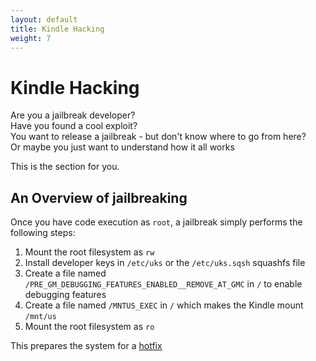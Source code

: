 ```yaml
---
layout: default
title: Kindle Hacking
weight: 7
---
```


# Kindle Hacking
Are you a jailbreak developer?  
Have you found a cool exploit?  
You want to release a jailbreak - but don't know where to go from here?  
Or maybe you just want to understand how it all works


This is the section for you.

## An Overview of jailbreaking
Once you have code execution as `root`, a jailbreak simply performs the following steps:
1. Mount the root filesystem as `rw`
2. Install developer keys in `/etc/uks` or the `/etc/uks.sqsh` squashfs file
3. Create a file named `/PRE_GM_DEBUGGING_FEATURES_ENABLED__REMOVE_AT_GMC` in `/` to enable debugging features
4. Create a file named `/MNTUS_EXEC` in `/` which makes the Kindle mount `/mnt/us` 
5. Mount the root filesystem as `ro`

This prepares the system for a [hotfix](./hotfix.html)